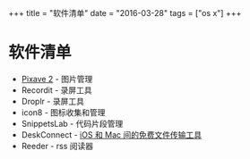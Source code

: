 +++
title = "软件清单"
date = "2016-03-28"
tags = ["os x"]
+++

# 软件清单

* [Pixave 2](http://www.littlehj.com/) - 图片管理
* Recordit - 录屏工具
* Droplr - 录屏工具
* icon8 - 图标收集和管理
* SnippetsLab - 代码片段管理
* DeskConnect - [iOS 和 Mac 间的免费文件传输工具](http://sspai.com/33436)
* Reeder - rss 阅读器

